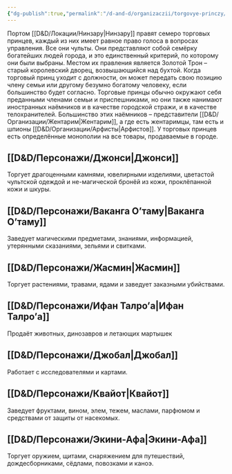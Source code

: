```yaml
---
{"dg-publish":true,"permalink":"/d-and-d/organizaczii/torgovye-princzy/","created":"2024-02-19T19:15:28.727+03:00","updated":"2023-12-26T14:54:21.141+03:00"}
---
```


Портом [[D&D/Локации/Нинзару\|Нинзару]] правят семеро торговых принцев, каждый из них имеет равное право голоса в вопросах управления. Все они чульты. Они представляют собой семёрку богатейших людей города, и это единственный критерий, по которому они были выбраны. Местом их правления является Золотой Трон – старый королевский дворец, возвышающийся над бухтой. Когда торговый принц уходит с должности, он может передать свою позицию члену семьи или другому безумно богатому человеку, если большинство будет согласно. Торговые принцы обычно окружают себя преданными членами семьи и приспешниками, но они также нанимают иностранных наёмников и в качестве городской стражи, и в качестве телохранителей. Большинство этих наёмников – представители [[D&D/Организации/Жентарим\|Жентарим]], а где есть жентаримцы, там есть и шпионы [[D&D/Организации/Арфисты\|Арфистов]]. У торговых принцев есть определённые монополии на все товары, продаваемые в городе.
## [[D&D/Персонажи/Джонси\|Джонси]]

Торгует драгоценными камнями, ювелирными изделиями, цветастой чультской одеждой и не-магической бронёй из кожи, проклёпанной кожи и шкуры. 
## [[D&D/Персонажи/Ваканга О’таму\|Ваканга О’таму]]

Заведует магическими предметами, знаниями, информацией, утерянными сказаниями, зельями и свитками.
## [[D&D/Персонажи/Жасмин\|Жасмин]]

Торгует растениями, травами, ядами и заведует заказными убийствами.
## [[D&D/Персонажи/Ифан Талро’a\|Ифан Талро’a]]

Продаёт животных, динозавров и летающих мартышек
## [[D&D/Персонажи/Джобал\|Джобал]]

Работает с исследователями и картами.

## [[D&D/Персонажи/Квайот\|Квайот]]

Заведует фруктами, вином, элем, тежем, маслами, парфюмом и средствами от защиты от насекомых.
## [[D&D/Персонажи/Экини-Афа\|Экини-Афа]]

Торгует оружием, щитами, снаряжением для путешествий, дождесборниками, сёдлами, повозками и каноэ. 
